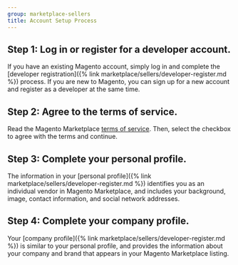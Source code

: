 ```yaml
---
group: marketplace-sellers
title: Account Setup Process
---
```


## Step 1: Log in or register for a developer account.

If you have an existing Magento account, simply log in and complete the [developer registration]({% link marketplace/sellers/developer-register.md %}) process. If you are new to Magento, you can sign up for a new account and register as a developer at the same time.

## Step 2: Agree to the terms of service.

Read the Magento Marketplace [terms of service](https://magento.com/legal/terms/marketplace-xcelerate). Then, select the checkbox to agree with the terms and continue.

## Step 3: Complete your personal profile.

The information in your [personal profile]({% link marketplace/sellers/developer-register.md %}) identifies you as an individual vendor in Magento Marketplace, and includes your background, image, contact information, and social network addresses.

## Step 4: Complete your company profile.

Your [company profile]({% link marketplace/sellers/developer-register.md %}) is similar to your personal profile, and provides the information about your company and brand that appears in your Magento Marketplace listing.
